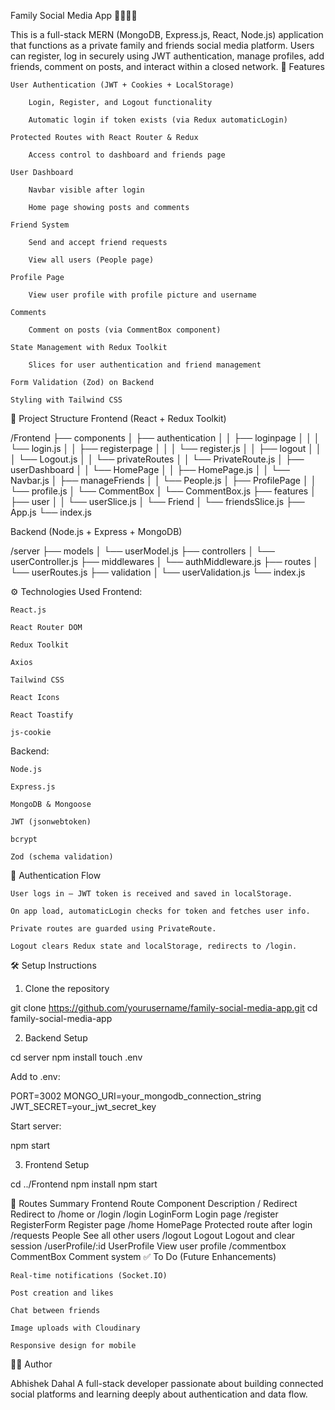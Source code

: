 Family Social Media App 👨‍👩‍👧‍👦

This is a full-stack MERN (MongoDB, Express.js, React, Node.js) application that functions as a private family and friends social media platform. Users can register, log in securely using JWT authentication, manage profiles, add friends, comment on posts, and interact within a closed network.
🚀 Features

    User Authentication (JWT + Cookies + LocalStorage)

        Login, Register, and Logout functionality

        Automatic login if token exists (via Redux automaticLogin)

    Protected Routes with React Router & Redux

        Access control to dashboard and friends page

    User Dashboard

        Navbar visible after login

        Home page showing posts and comments

    Friend System

        Send and accept friend requests

        View all users (People page)

    Profile Page

        View user profile with profile picture and username

    Comments

        Comment on posts (via CommentBox component)

    State Management with Redux Toolkit

        Slices for user authentication and friend management

    Form Validation (Zod) on Backend

    Styling with Tailwind CSS

📂 Project Structure
Frontend (React + Redux Toolkit)

/Frontend
├── components
│ ├── authentication
│ │ ├── loginpage
│ │ │ └── login.js
│ │ ├── registerpage
│ │ │ └── register.js
│ │ ├── logout
│ │ │ └── Logout.js
│ │ └── privateRoutes
│ │ └── PrivateRoute.js
│ ├── userDashboard
│ │ └── HomePage
│ │ ├── HomePage.js
│ │ └── Navbar.js
│ ├── manageFriends
│ │ └── People.js
│ ├── ProfilePage
│ │ └── profile.js
│ └── CommentBox
│ └── CommentBox.js
├── features
│ ├── user
│ │ └── userSlice.js
│ └── Friend
│ └── friendsSlice.js
├── App.js
└── index.js

Backend (Node.js + Express + MongoDB)

/server
├── models
│ └── userModel.js
├── controllers
│ └── userController.js
├── middlewares
│ └── authMiddleware.js
├── routes
│ └── userRoutes.js
├── validation
│ └── userValidation.js
└── index.js

⚙️ Technologies Used
Frontend:

    React.js

    React Router DOM

    Redux Toolkit

    Axios

    Tailwind CSS

    React Icons

    React Toastify

    js-cookie

Backend:

    Node.js

    Express.js

    MongoDB & Mongoose

    JWT (jsonwebtoken)

    bcrypt

    Zod (schema validation)

🔐 Authentication Flow

    User logs in — JWT token is received and saved in localStorage.

    On app load, automaticLogin checks for token and fetches user info.

    Private routes are guarded using PrivateRoute.

    Logout clears Redux state and localStorage, redirects to /login.

🛠️ Setup Instructions

1. Clone the repository

git clone https://github.com/yourusername/family-social-media-app.git
cd family-social-media-app

2. Backend Setup

cd server
npm install
touch .env

Add to .env:

PORT=3002
MONGO_URI=your_mongodb_connection_string
JWT_SECRET=your_jwt_secret_key

Start server:

npm start

3. Frontend Setup

cd ../Frontend
npm install
npm start

📌 Routes Summary
Frontend
Route Component Description
/ Redirect Redirect to /home or /login
/login LoginForm Login page
/register RegisterForm Register page
/home HomePage Protected route after login
/requests People See all other users
/logout Logout Logout and clear session
/userProfile/:id UserProfile View user profile
/commentbox CommentBox Comment system
✅ To Do (Future Enhancements)

    Real-time notifications (Socket.IO)

    Post creation and likes

    Chat between friends

    Image uploads with Cloudinary

    Responsive design for mobile

👨‍💻 Author

Abhishek Dahal
A full-stack developer passionate about building connected social platforms and learning deeply about authentication and data flow.
